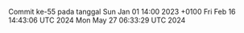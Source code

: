 Commit ke-55 pada tanggal Sun Jan 01 14:00 2023 +0100
Fri Feb 16 14:43:06 UTC 2024
Mon May 27 06:33:29 UTC 2024

